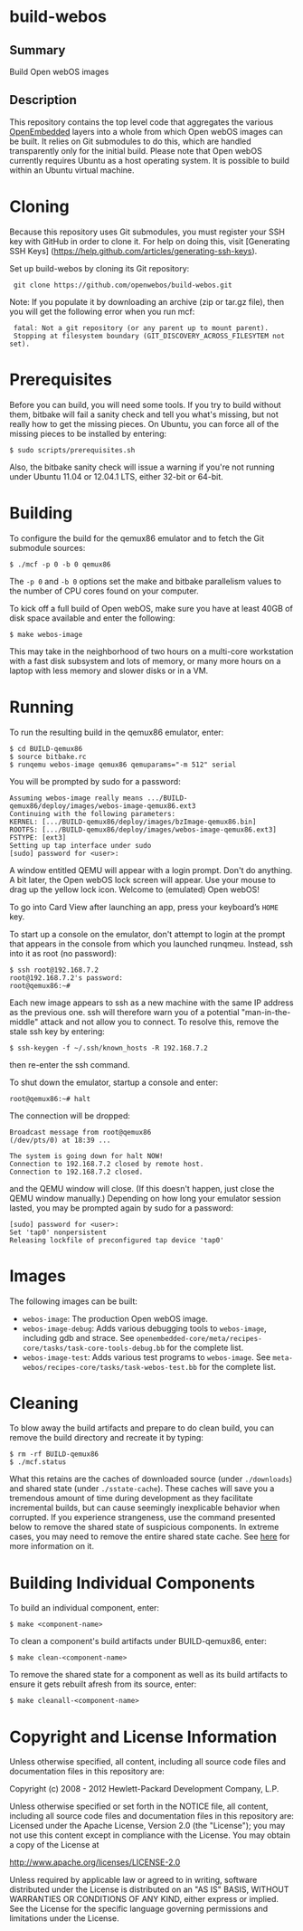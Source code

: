 build-webos
===========

Summary
-------
Build Open webOS images

Description
-----------
This repository contains the top level code that aggregates the various [OpenEmbedded](http://openembedded.org) layers into a whole from which Open webOS images can be built. It relies on Git submodules to do this, which are handled transparently only for the initial build. Please note that Open webOS currently requires Ubuntu as a host operating system. It is possible to build within an Ubuntu virtual machine.

Cloning
=======
Because this repository uses Git submodules, you must register your SSH key with GitHub in order to clone it. For help on doing this, visit [Generating SSH Keys] (https://help.github.com/articles/generating-ssh-keys). 

Set up build-webos by cloning its Git repository:

     git clone https://github.com/openwebos/build-webos.git

Note: If you populate it by downloading an archive (zip or tar.gz file), then you will get the following error when you run mcf:

     fatal: Not a git repository (or any parent up to mount parent). 
     Stopping at filesystem boundary (GIT_DISCOVERY_ACROSS_FILESYTEM not set).


Prerequisites
=============
Before you can build, you will need some tools.  If you try to build without them, bitbake will fail a sanity check and tell you what's missing, but not really how to get the missing pieces. On Ubuntu, you can force all of the missing pieces to be installed by entering:

    $ sudo scripts/prerequisites.sh

Also, the bitbake sanity check will issue a warning if you're not running under Ubuntu 11.04 or 12.04.1 LTS, either 32-bit or 64-bit.

Building
========
To configure the build for the qemux86 emulator and to fetch the Git submodule sources:

    $ ./mcf -p 0 -b 0 qemux86

The `-p 0` and `-b 0` options set the make and bitbake parallelism values to the number of CPU cores found on your computer.

To kick off a full build of Open webOS, make sure you have at least 40GB of disk space available and enter the following:

    $ make webos-image

This may take in the neighborhood of two hours on a multi-core workstation with a fast disk subsystem and lots of memory, or many more hours on a laptop with less memory and slower disks or in a VM.


Running
=======
To run the resulting build in the qemux86 emulator, enter:

    $ cd BUILD-qemux86
    $ source bitbake.rc 
    $ runqemu webos-image qemux86 qemuparams="-m 512" serial

You will be prompted by sudo for a password:

    Assuming webos-image really means .../BUILD-qemux86/deploy/images/webos-image-qemux86.ext3
    Continuing with the following parameters:
    KERNEL: [.../BUILD-qemux86/deploy/images/bzImage-qemux86.bin]
    ROOTFS: [.../BUILD-qemux86/deploy/images/webos-image-qemux86.ext3]
    FSTYPE: [ext3]
    Setting up tap interface under sudo
    [sudo] password for <user>: 

A window entitled QEMU will appear with a login prompt. Don't do anything. A bit later, the Open webOS lock screen will appear. Use your mouse to drag up the yellow lock icon. Welcome to (emulated) Open webOS!

To go into Card View after launching an app, press your keyboard’s `HOME` key. 

To start up a console on the emulator, don't attempt to login at the prompt that appears in the console from which you launched runqmeu. Instead, ssh into it as root (no password):

    $ ssh root@192.168.7.2
    root@192.168.7.2's password:
    root@qemux86:~#

Each new image appears to ssh as a new machine with the same IP address as the previous one. ssh will therefore warn you of a potential "man-in-the-middle" attack and not allow you to connect. To resolve this, remove the stale ssh key by entering:

    $ ssh-keygen -f ~/.ssh/known_hosts -R 192.168.7.2

then re-enter the ssh command. 

To shut down the emulator, startup a console and enter:

    root@qemux86:~# halt

The connection will be dropped:

    Broadcast message from root@qemux86
	(/dev/pts/0) at 18:39 ...

    The system is going down for halt NOW!
    Connection to 192.168.7.2 closed by remote host.
    Connection to 192.168.7.2 closed.

and the QEMU window will close. (If this doesn't happen, just close the QEMU window manually.) Depending on how long your emulator session lasted, you may be prompted again by sudo for a password:

    [sudo] password for <user>: 
    Set 'tap0' nonpersistent
    Releasing lockfile of preconfigured tap device 'tap0'


Images
======
The following images can be built: 

- `webos-image`: The production Open webOS image.
- `webos-image-debug`: Adds various debugging tools to `webos-image`, including gdb and strace. See `openembedded-core/meta/recipes-core/tasks/task-core-tools-debug.bb` for the complete list.
- `webos-image-test`: Adds various test programs to `webos-image`. See `meta-webos/recipes-core/tasks/task-webos-test.bb` for the complete list.


Cleaning
========
To blow away the build artifacts and prepare to do clean build, you can remove the build directory and recreate it by typing:

    $ rm -rf BUILD-qemux86
    $ ./mcf.status

What this retains are the caches of downloaded source (under `./downloads`) and shared state (under `./sstate-cache`). These caches will save you a tremendous amount of time during development as they facilitate incremental builds, but can cause seemingly inexplicable behavior when corrupted. If you experience strangeness, use the command presented below to remove the shared state of suspicious components. In extreme cases, you may need to remove the entire shared state cache. See [here](http://www.yoctoproject.org/docs/latest/poky-ref-manual/poky-ref-manual.html#shared-state-cache) for more information on it.


Building Individual Components
==============================
To build an individual component, enter:

    $ make <component-name>

To clean a component's build artifacts under BUILD-qemux86, enter:

    $ make clean-<component-name>

To remove the shared state for a component as well as its build artifacts to ensure it gets rebuilt afresh from its source, enter:
 
    $ make cleanall-<component-name>

Copyright and License Information
=================================
Unless otherwise specified, all content, including all source code files and
documentation files in this repository are:

Copyright (c) 2008 - 2012 Hewlett-Packard Development Company, L.P.

Unless otherwise specified or set forth in the NOTICE file, all content,
including all source code files and documentation files in this repository are:
Licensed under the Apache License, Version 2.0 (the "License");
you may not use this content except in compliance with the License.
You may obtain a copy of the License at

http://www.apache.org/licenses/LICENSE-2.0

Unless required by applicable law or agreed to in writing, software
distributed under the License is distributed on an "AS IS" BASIS,
WITHOUT WARRANTIES OR CONDITIONS OF ANY KIND, either express or implied.
See the License for the specific language governing permissions and
limitations under the License.
